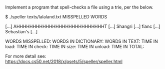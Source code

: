 Implement a program that spell-checks a file using a trie, per the below.

$ ./speller texts/lalaland.txt
MISSPELLED WORDS

[...]
AHHHHHHHHHHHHHHHHHHHHHHHHHHHT
[...]
Shangri
[...]
fianc
[...]
Sebastian's
[...]

WORDS MISSPELLED:
WORDS IN DICTIONARY:
WORDS IN TEXT:
TIME IN load:
TIME IN check:
TIME IN size:
TIME IN unload:
TIME IN TOTAL:

For more detail see: https://docs.cs50.net/2018/x/psets/5/speller/speller.html
